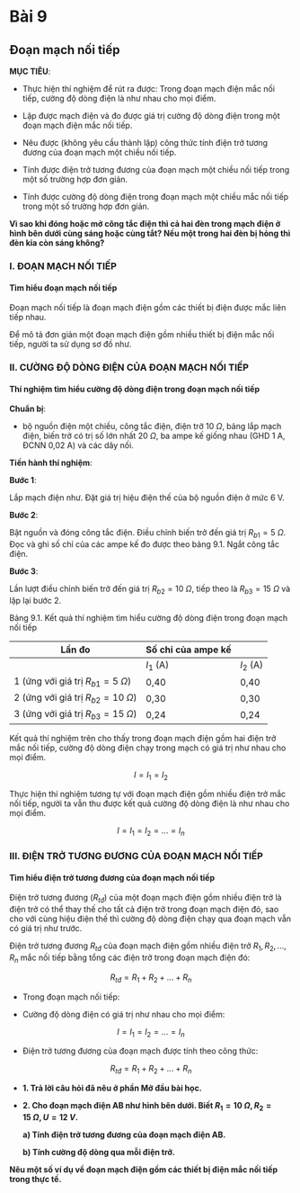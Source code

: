 # Bài 9
## Đoạn mạch nối tiếp

**MỤC TIÊU**:

*   Thực hiện thí nghiệm để rút ra được: Trong đoạn mạch điện mắc nối tiếp, cường độ dòng điện là như nhau cho mọi điểm.

*   Lập được mạch điện và đo được giá trị cường độ dòng điện trong một đoạn mạch điện mắc nối tiếp.

*   Nêu được (không yêu cầu thành lập) công thức tính điện trở tương đương của đoạn mạch một chiều nối tiếp.

*   Tính được điện trở tương đương của đoạn mạch một chiều nối tiếp trong một số trường hợp đơn giản.

*   Tính được cường độ dòng điện trong đoạn mạch một chiều mắc nối tiếp trong một số trường hợp đơn giản.

**Vì sao khi đóng hoặc mở công tắc điện thì cả hai đèn trong mạch điện ở hình bên dưới cùng sáng hoặc cùng tắt? Nếu một trong hai đèn bị hỏng thì đèn kia còn sáng không?**

### I. ĐOẠN MẠCH NỐI TIẾP

#### Tìm hiểu đoạn mạch nối tiếp

Đoạn mạch nối tiếp là đoạn mạch điện gồm các thiết bị điện được mắc liên tiếp nhau.

Để mô tả đơn giản một đoạn mạch điện gồm nhiều thiết bị điện mắc nối tiếp, người ta sử dụng sơ đồ như.

### II. CƯỜNG ĐỘ DÒNG ĐIỆN CỦA ĐOẠN MẠCH NỐI TIẾP

#### Thí nghiệm tìm hiểu cường độ dòng điện trong đoạn mạch nối tiếp

**Chuẩn bị**:

*   bộ nguồn điện một chiều, công tắc điện, điện trở 10 $\Omega$, bảng lắp mạch điện, biến trở có trị số lớn nhất 20 $\Omega$, ba ampe kế giống nhau (GHD 1 A, ĐCNN 0,02 A) và các dây nối.

**Tiến hành thí nghiệm**:

**Bước 1**:

Lắp mạch điện như. Đặt giá trị hiệu điện thế của bộ nguồn điện ở mức 6 V.

**Bước 2**:

Bật nguồn và đóng công tắc điện. Điều chỉnh biến trở đến giá trị $R_{b1} = 5\:\Omega$. Đọc và ghi số chỉ của các ampe kế đo được theo bảng 9.1. Ngắt công tắc điện.

**Bước 3**:

Lần lượt điều chỉnh biến trở đến giá trị $R_{b2} = 10\:\Omega$, tiếp theo là $R_{b3} = 15\:\Omega$ và lặp lại bước 2.

Bảng 9.1. Kết quả thí nghiệm tìm hiểu cường độ dòng điện trong đoạn mạch nối tiếp

| Lần đo | Số chỉ của ampe kế | |
|---|---|---|
| | $I_1$ (A) | $I_2$ (A) | $I_3$ (A) |
| 1 (ứng với giá trị $R_{b1} = 5\:\Omega$) | 0,40 | 0,40 | 0,40 |
| 2 (ứng với giá trị $R_{b2} = 10\:\Omega$) | 0,30 | 0,30 | 0,30 |
| 3 (ứng với giá trị $R_{b3} = 15\:\Omega$) | 0,24 | 0,24 | 0,24 |

Kết quả thí nghiệm trên cho thấy trong đoạn mạch điện gồm hai điện trở mắc nối tiếp, cường độ dòng điện chạy trong mạch có giá trị như nhau cho mọi điểm.

$$I = I_1 = I_2$$

Thực hiện thí nghiệm tương tự với đoạn mạch điện gồm nhiều điện trở mắc nối tiếp, người ta vẫn thu được kết quả cường độ dòng điện là như nhau cho mọi điểm.

$$I = I_1 = I_2 = ... = I_n$$

### III. ĐIỆN TRỞ TƯƠNG ĐƯƠNG CỦA ĐOẠN MẠCH NỐI TIẾP

#### Tìm hiểu điện trở tương đương của đoạn mạch nối tiếp

Điện trở tương đương ($R_{tđ}$) của một đoạn mạch điện gồm nhiều điện trở là điện trở có thể thay thế cho tất cả điện trở trong đoạn mạch điện đó, sao cho với cùng hiệu điện thế thì cường độ dòng điện chạy qua đoạn mạch vẫn có giá trị như trước.

Điện trở tương đương $R_{tđ}$ của đoạn mạch điện gồm nhiều điện trở $R_1, R_2, ..., R_n$ mắc nối tiếp bằng tổng các điện trở trong đoạn mạch điện đó:

$$R_{tđ} = R_1 + R_2 + ... + R_n$$

*   Trong đoạn mạch nối tiếp:

  - Cường độ dòng điện có giá trị như nhau cho mọi điểm:

$$I = I_1 = I_2 = ... = I_n$$

  - Điện trở tương đương của đoạn mạch được tính theo công thức:

$$R_{tđ} = R_1 + R_2 + ... + R_n$$

*   **1. Trả lời câu hỏi đã nêu ở phần Mở đầu bài học.**

*   **2. Cho đoạn mạch điện AB như hình bên dưới. Biết $R_1=10\:\Omega, R_2=15\:\Omega, U=12\:V$.**

      **a) Tính điện trở tương đương của đoạn mạch điện AB.**

      **b) Tính cường độ dòng qua mỗi điện trở.**

**Nêu một số ví dụ về đoạn mạch điện gồm các thiết bị điện mắc nối tiếp trong thực tế.**
